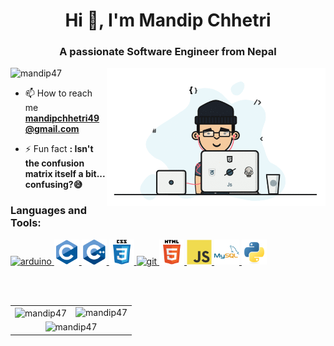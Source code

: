 <h1 align="center">Hi 👋, I'm Mandip Chhetri</h1>
<h3 align="center">A passionate Software Engineer from Nepal</h3>
<img align="right" width="350" alt="coding" src="https://raw.githubusercontent.com/Script-Kiddie-JKB/Script-Kiddie-JKB/main/Assets/programmer.gif">

<p align="left"> <img src="https://komarev.com/ghpvc/?username=mandip47&label=Profile%20views&color=0e75b6&style=flat" alt="mandip47" /> </p>

- 📫 How to reach me **mandipchhetri49@gmail.com**

- ⚡ Fun fact **: Isn't the confusion matrix itself a bit... confusing?😅**

<p align="left">
</p>

<h3 align="left">Languages and Tools:</h3>
<p align="left"> <a href="https://www.arduino.cc/" target="_blank" rel="noreferrer"> <img src="https://cdn.worldvectorlogo.com/logos/arduino-1.svg" alt="arduino" width="40" height="40"/> </a> <a href="https://www.cprogramming.com/" target="_blank" rel="noreferrer"> <img src="https://raw.githubusercontent.com/devicons/devicon/master/icons/c/c-original.svg" alt="c" width="40" height="40"/> </a> <a href="https://www.w3schools.com/cpp/" target="_blank" rel="noreferrer"> <img src="https://raw.githubusercontent.com/devicons/devicon/master/icons/cplusplus/cplusplus-original.svg" alt="cplusplus" width="40" height="40"/> </a> <a href="https://www.w3schools.com/css/" target="_blank" rel="noreferrer"> <img src="https://raw.githubusercontent.com/devicons/devicon/master/icons/css3/css3-original-wordmark.svg" alt="css3" width="40" height="40"/> </a> <a href="https://git-scm.com/" target="_blank" rel="noreferrer"> <img src="https://www.vectorlogo.zone/logos/git-scm/git-scm-icon.svg" alt="git" width="40" height="40"/> </a> <a href="https://www.w3.org/html/" target="_blank" rel="noreferrer"> <img src="https://raw.githubusercontent.com/devicons/devicon/master/icons/html5/html5-original-wordmark.svg" alt="html5" width="40" height="40"/> </a> <a href="https://developer.mozilla.org/en-US/docs/Web/JavaScript" target="_blank" rel="noreferrer"> <img src="https://raw.githubusercontent.com/devicons/devicon/master/icons/javascript/javascript-original.svg" alt="javascript" width="40" height="40"/> </a> <a href="https://www.mysql.com/" target="_blank" rel="noreferrer"> <img src="https://raw.githubusercontent.com/devicons/devicon/master/icons/mysql/mysql-original-wordmark.svg" alt="mysql" width="40" height="40"/> </a> <a href="https://www.python.org" target="_blank" rel="noreferrer"> <img src="https://raw.githubusercontent.com/devicons/devicon/master/icons/python/python-original.svg" alt="python" width="40" height="40"/> </a> </p>
<br>
<br>

<table border="0" align="center">
  <tr>
    <td><img align="center" src="https://github-readme-stats.vercel.app/api/top-langs?username=mandip47&theme=radical&hide_border=true&show_icons=true&locale=en&layout=compact" height="180" alt="mandip47" /></td>
    <td><img src="https://github-readme-stats.vercel.app/api?username=mandip47&theme=radical&hide_border=true&show_icons=true&locale=en" height="137" alt="mandip47" /></td>
  </tr>
  <tr>
    <td colspan="2" align="center"><img src="https://github-readme-streak-stats.herokuapp.com/?user=mandip47&theme=radical&hide_border=true&" height="150" alt="mandip47" /></td>
  </tr>
</table>
